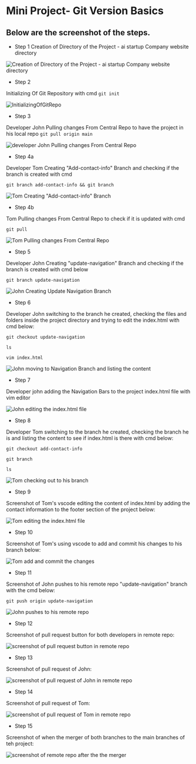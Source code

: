 #   Mini Project- Git Version Basics

## Below are the screenshot of the steps.

- Step 1 
Creation of Directory of the Project - ai startup Company website directory

![Creation of Directory of the Project - ai startup Company website directory](img\step1-CreationOfDirectoryOfTheProject.jpg)





- Step 2 

Initializing Of Git Repository with cmd `git init`

![InitializingOfGitRepo](img\step2-InitializingOfGitRepo.jpg)





- Step 3 

Developer John Pulling changes From Central Repo to have the project in his local repo
 `git pull origin main`

![developer John Pulling changes From Central Repo](img\step3-johnPullingchangesFromCentralRepo.jpg)




- Step 4a 

Developer Tom Creating "Add-contact-info" Branch and checking if the branch is created with cmd

 `git branch add-contact-info && git branch`

![Tom Creating "Add-contact-info" Branch](img\step4a-tomCreatingAdd-contact-infoBranch.jpg)



- Step 4b 

Tom Pulling changes From Central Repo to check if it is updated with cmd

 `git pull`

![Tom Pulling changes From Central Repo](img\step4b-tomPullingchangesFromCentralRepo.jpg)



- Step 5 

Developer John Creating "update-navigation" Branch and checking if the branch is created with cmd below

 `git branch update-navigation`

![John Creating Update Navigation Branch](img\step5-johnCreatingUpdateNavigationBranch.jpg)



- Step 6 

Developer John 
switching to the branch he created, checking the files and folders inside the project directory and trying to edit the index.html with cmd below:

 `git checkout update-navigation`

 `ls`

 `vim index.html`

![John moving to Navigation Branch and listing the content](img\step6-johnNavBranchAdd.jpg)




- Step 7


Developer john adding the Navigation Bars to the project index.html file with vim editor

![John editing the index.html file](img\step7-johnNavadded.jpg)




- Step 8

Developer Tom switching to the branch he created, checking the branch he is and listing the content to see if index.html is there with cmd below:

`git checkout add-contact-info`

`git branch`

`ls`


![Tom checking out to his branch](img\step8-tomcontactInfoAdd.jpg)






- Step 9

Screenshot of Tom's vscode editing the content of index.html by adding the contact information to the footer section of the project below:


![Tom editing the index.html file](img\step9-tomcontactInfoAddscreenshot.jpg)




- Step 10

Screenshot of Tom's using vscode to add and commit his changes to his branch below:


![Tom add and commit the changes](img\step10-tomPushAddContactInfo.jpg)




- Step 11

Screenshot of John pushes to his remote repo "update-navigation" branch with the cmd below:


`git push origin update-navigation`

![John pushes to his remote repo](img\step11-johnPushToCentral.jpg)



- Step 12

Screenshot of pull request button for both developers in remote repo:


![screenshot of pull request button in remote repo](img\step12-pull-request-both.jpg)




- Step 13

Screenshot of pull request of John:


![screenshot of pull request of John in remote repo](img\step13-PR-nav.jpg)



- Step 14

Screenshot of pull request of Tom:


![screenshot of pull request of Tom in remote repo](img\step14-PR-contact-update.jpg)


- Step 15

Screenshot of when the merger of both branches to the main branches of teh project:


![screenshot of remote repo after the the merger](img\step15-ConclusionOf-the-Project.jpg)
